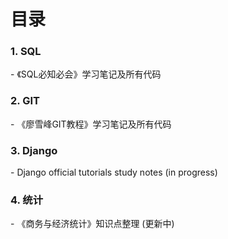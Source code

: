 <h1>目录</h1>

<h3>1. SQL</h3>
- 《SQL必知必会》学习笔记及所有代码

<h3>2. GIT</h3>
- 《廖雪峰GIT教程》学习笔记及所有代码

<h3>3. Django</h3>
- Django official tutorials study notes (in progress)

<h3>4. 统计</h3>
- 《商务与经济统计》知识点整理 (更新中)

